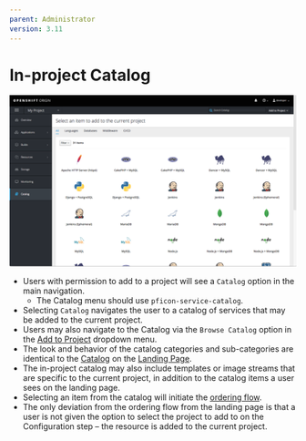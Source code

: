 ```yaml
---
parent: Administrator
version: 3.11
---
```


# In-project Catalog

![Catalog inside of a project](img/in-project-catalog.png)
- Users with permission to add to a project will see a `Catalog` option in the main navigation.
  - The Catalog menu should use `pficon-service-catalog`.
- Selecting `Catalog` navigates the user to a catalog of services that may be added to the current project.
- Users may also navigate to the Catalog via the `Browse Catalog` option in the [Add to Project](./add-to-project.md) dropdown menu.
- The look and behavior of the catalog categories and sub-categories are identical to the [Catalog](../homepage/catalog#browse-catalog.md) on the [Landing Page](../homepage/homepage.md).  
- The in-project catalog may also include templates or image streams that are specific to the current project, in addition to the catalog items a user sees on the landing page.
- Selecting an item from the catalog  will initiate the [ordering flow](../patterns/order-from-catalog.md).
- The only deviation from the ordering flow from the landing page is that a user is not given the option to select the project to add to on the Configuration step – the resource is added to the current project.
